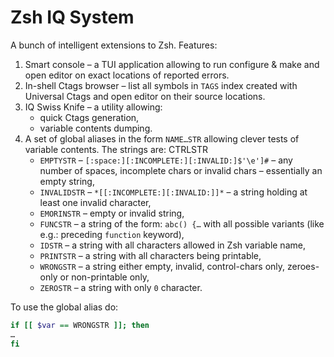 # Zsh IQ System

A bunch of intelligent extensions to Zsh. Features:

1. Smart console – a TUI application allowing to run configure & make
   and open editor on exact locations of reported errors.
2. In-shell Ctags browser – list all symbols in `TAGS` index created
   with Universal Ctags and open editor on their source locations.
3. IQ Swiss Knife – a utility allowing:
   - quick Ctags generation,
   - variable contents dumping.
4. A set of global aliases in the form `NAME…STR` allowing clever
   tests of variable contents. The strings are:
   CTRLSTR
   - `EMPTYSTR` – `[:space:][:INCOMPLETE:][:INVALID:]$'\e']#` – any
     number of spaces, incomplete chars or invalid chars –
     essentially an empty string,
   - `INVALIDSTR` – `*[[:INCOMPLETE:][:INVALID:]]*` – a string
     holding at least one invalid character,
   - `EMORINSTR` – empty or invalid string,
   - `FUNCSTR` – a string of the form: `abc() {…` with all possible
     variants (like e.g.: preceding `function` keyword),
   - `IDSTR` – a string with all characters allowed in Zsh variable
     name,
   - `PRINTSTR` – a string with all characters being printable,
   - `WRONGSTR` – a string either empty, invalid, control-chars only,
     zeroes-only or non-printable only,
   - `ZEROSTR` – a string with only `0` character.

To use the global alias do:
```zsh
if [[ $var == WRONGSTR ]]; then
…
fi
```

